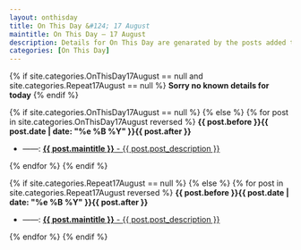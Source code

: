 ```yaml
---
layout: onthisday
title: On This Day &#124; 17 August
maintitle: On This Day — 17 August
description: Details for On This Day are genarated by the posts added to the website so the content is subject to changes/updates over time.
categories: [On This Day]
---
```


{% if site.categories.OnThisDay17August == null and site.categories.Repeat17August == null %}
<strong>Sorry no known details for today</strong>
{% endif %}

{% if site.categories.OnThisDay17August == null %}
{% else %}
{% for post in site.categories.OnThisDay17August reversed %}
<strong>{{ post.before }}{{ post.date | date: "%e %B %Y" }}{{ post.after }}</strong>
<ul>
<li> ——: <a class="{{ post.class }}" href="{{ post.url }}"><strong>{{ post.maintitle }}</strong> - {{ post.post_description }}</a></li>
</ul>
{% endfor %}
{% endif %}

{% if site.categories.Repeat17August == null %}
{% else %}
{% for post in site.categories.Repeat17August reversed %}
<strong>{{ post.before }}{{ post.date | date: "%e %B %Y" }}{{ post.after }}</strong>
<ul>
<li> ——: <a class="{{ post.class }}" href="{{ post.url }}"><strong>{{ post.maintitle }}</strong> - {{ post.post_description }}</a></li>
</ul>
{% endfor %}
{% endif %}
